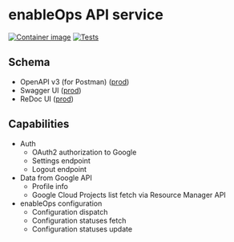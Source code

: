 # enableOps API service

[![Container image](https://github.com/enableops/api-service/actions/workflows/container-image.yaml/badge.svg)](https://github.com/enableops/api-service/actions/workflows/container-image.yaml) [![Tests](https://github.com/enableops/api/actions/workflows/tests.yaml/badge.svg)](https://github.com/enableops/api-service/actions/workflows/tests.yaml)

## Schema

- OpenAPI v3 (for Postman) ([prod](https://api.enableops.io/v1/openapi.json))
- Swagger UI ([prod](https://api.enableops.io/docs))
- ReDoc UI ([prod](https://api.enableops.io/redoc))

## Capabilities

- Auth
  - OAuth2 authorization to Google
  - Settings endpoint
  - Logout endpoint
- Data from Google API
  - Profile info
  - Google Cloud Projects list fetch via Resource Manager API
- enableOps configuration
  - Configuration dispatch
  - Configuration statuses fetch
  - Configuration statuses update
